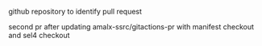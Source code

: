 github repository to identify pull request

second pr after updating amalx-ssrc/gitactions-pr with manifest checkout and sel4 checkout
